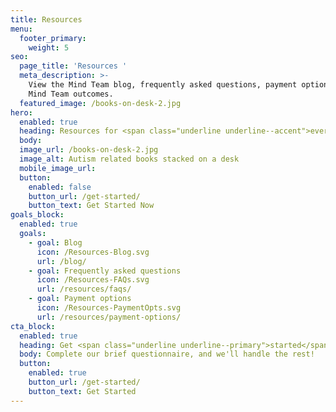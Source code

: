 ```yaml
---
title: Resources
menu:
  footer_primary:
    weight: 5
seo:
  page_title: 'Resources '
  meta_description: >-
    View the Mind Team blog, frequently asked questions, payment options and
    Mind Team outcomes.
  featured_image: /books-on-desk-2.jpg
hero:
  enabled: true
  heading: Resources for <span class="underline underline--accent">every mind</span>.
  body:
  image_url: /books-on-desk-2.jpg
  image_alt: Autism related books stacked on a desk
  mobile_image_url: 
  button:
    enabled: false
    button_url: /get-started/
    button_text: Get Started Now
goals_block:
  enabled: true
  goals:
    - goal: Blog
      icon: /Resources-Blog.svg
      url: /blog/
    - goal: Frequently asked questions
      icon: /Resources-FAQs.svg
      url: /resources/faqs/
    - goal: Payment options
      icon: /Resources-PaymentOpts.svg
      url: /resources/payment-options/
cta_block:
  enabled: true
  heading: Get <span class="underline underline--primary">started</span>.
  body: Complete our brief questionnaire, and we'll handle the rest!
  button:
    enabled: true
    button_url: /get-started/
    button_text: Get Started
---
```

